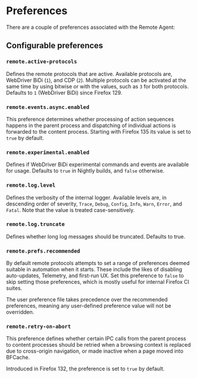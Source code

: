 # Preferences

There are a couple of preferences associated with the Remote Agent:

## Configurable preferences

### `remote.active-protocols`

Defines the remote protocols that are active. Available protocols are,
WebDriver BiDi (`1`), and CDP (`2`). Multiple protocols can be activated
at the same time by using bitwise or with the values, such as `3` for
both protocols. Defaults to `1` (WebDriver BiDi) since Firefox 129.

### `remote.events.async.enabled`

This preference determines whether processing of action sequences happens in the
parent process and dispatching of individual actions is forwarded to the content
process. Starting with Firefox 135 its value is set to `true` by default.

### `remote.experimental.enabled`

Defines if WebDriver BiDi experimental commands and events are available for usage.
Defaults to `true` in Nightly builds, and `false` otherwise.

### `remote.log.level`

Defines the verbosity of the internal logger.  Available levels
are, in descending order of severity, `Trace`, `Debug`, `Config`,
`Info`, `Warn`, `Error`, and `Fatal`.  Note that the value is
treated case-sensitively.

### `remote.log.truncate`

Defines whether long log messages should be truncated. Defaults to true.

### `remote.prefs.recommended`

By default remote protocols attempts to set a range of preferences deemed
suitable in automation when it starts.  These include the likes of
disabling auto-updates, Telemetry, and first-run UX. Set this preference to
`false` to skip setting those preferences, which is mostly useful for internal
Firefox CI suites.

The user preference file takes precedence over the recommended
preferences, meaning any user-defined preference value will not be
overridden.

### `remote.retry-on-abort`

This preference defines whether certain IPC calls from the parent process to
content processes should be retried when a browsing context is replaced due
to cross-origin navigation, or made inactive when a page moved into BFCache.

Introduced in Firefox 132, the preference is set to `true` by default.
